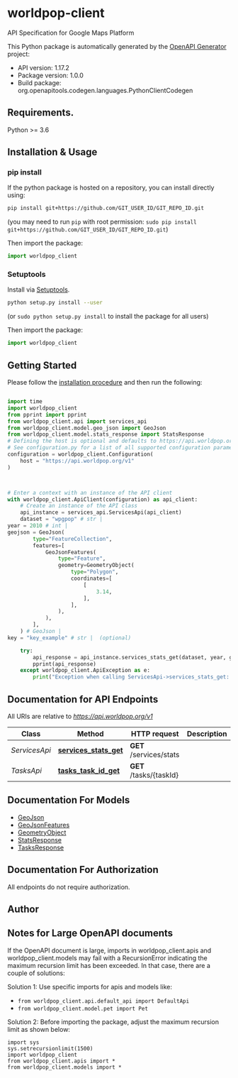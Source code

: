 # worldpop-client
API Specification for Google Maps Platform

This Python package is automatically generated by the [OpenAPI Generator](https://openapi-generator.tech) project:

- API version: 1.17.2
- Package version: 1.0.0
- Build package: org.openapitools.codegen.languages.PythonClientCodegen

## Requirements.

Python >= 3.6

## Installation & Usage
### pip install

If the python package is hosted on a repository, you can install directly using:

```sh
pip install git+https://github.com/GIT_USER_ID/GIT_REPO_ID.git
```
(you may need to run `pip` with root permission: `sudo pip install git+https://github.com/GIT_USER_ID/GIT_REPO_ID.git`)

Then import the package:
```python
import worldpop_client
```

### Setuptools

Install via [Setuptools](http://pypi.python.org/pypi/setuptools).

```sh
python setup.py install --user
```
(or `sudo python setup.py install` to install the package for all users)

Then import the package:
```python
import worldpop_client
```

## Getting Started

Please follow the [installation procedure](#installation--usage) and then run the following:

```python

import time
import worldpop_client
from pprint import pprint
from worldpop_client.api import services_api
from worldpop_client.model.geo_json import GeoJson
from worldpop_client.model.stats_response import StatsResponse
# Defining the host is optional and defaults to https://api.worldpop.org/v1
# See configuration.py for a list of all supported configuration parameters.
configuration = worldpop_client.Configuration(
    host = "https://api.worldpop.org/v1"
)



# Enter a context with an instance of the API client
with worldpop_client.ApiClient(configuration) as api_client:
    # Create an instance of the API class
    api_instance = services_api.ServicesApi(api_client)
    dataset = "wpgpop" # str | 
year = 2010 # int | 
geojson = GeoJson(
        type="FeatureCollection",
        features=[
            GeoJsonFeatures(
                type="Feature",
                geometry=GeometryObject(
                    type="Polygon",
                    coordinates=[
                        [
                            3.14,
                        ],
                    ],
                ),
            ),
        ],
    ) # GeoJson | 
key = "key_example" # str |  (optional)

    try:
        api_response = api_instance.services_stats_get(dataset, year, geojson, key=key)
        pprint(api_response)
    except worldpop_client.ApiException as e:
        print("Exception when calling ServicesApi->services_stats_get: %s\n" % e)
```

## Documentation for API Endpoints

All URIs are relative to *https://api.worldpop.org/v1*

Class | Method | HTTP request | Description
------------ | ------------- | ------------- | -------------
*ServicesApi* | [**services_stats_get**](docs/ServicesApi.md#services_stats_get) | **GET** /services/stats | 
*TasksApi* | [**tasks_task_id_get**](docs/TasksApi.md#tasks_task_id_get) | **GET** /tasks/{taskId} | 


## Documentation For Models

 - [GeoJson](docs/GeoJson.md)
 - [GeoJsonFeatures](docs/GeoJsonFeatures.md)
 - [GeometryObject](docs/GeometryObject.md)
 - [StatsResponse](docs/StatsResponse.md)
 - [TasksResponse](docs/TasksResponse.md)


## Documentation For Authorization

 All endpoints do not require authorization.

## Author




## Notes for Large OpenAPI documents
If the OpenAPI document is large, imports in worldpop_client.apis and worldpop_client.models may fail with a
RecursionError indicating the maximum recursion limit has been exceeded. In that case, there are a couple of solutions:

Solution 1:
Use specific imports for apis and models like:
- `from worldpop_client.api.default_api import DefaultApi`
- `from worldpop_client.model.pet import Pet`

Solution 2:
Before importing the package, adjust the maximum recursion limit as shown below:
```
import sys
sys.setrecursionlimit(1500)
import worldpop_client
from worldpop_client.apis import *
from worldpop_client.models import *
```

